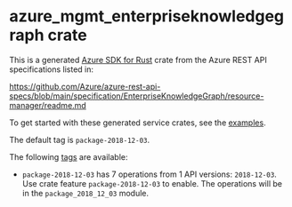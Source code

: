 # azure_mgmt_enterpriseknowledgegraph crate

This is a generated [Azure SDK for Rust](https://github.com/Azure/azure-sdk-for-rust) crate from the Azure REST API specifications listed in:

https://github.com/Azure/azure-rest-api-specs/blob/main/specification/EnterpriseKnowledgeGraph/resource-manager/readme.md

To get started with these generated service crates, see the [examples](https://github.com/Azure/azure-sdk-for-rust/blob/main/services/README.md#examples).

The default tag is `package-2018-12-03`.

The following [tags](https://github.com/Azure/azure-sdk-for-rust/blob/main/services/tags.md) are available:

- `package-2018-12-03` has 7 operations from 1 API versions: `2018-12-03`. Use crate feature `package-2018-12-03` to enable. The operations will be in the `package_2018_12_03` module.